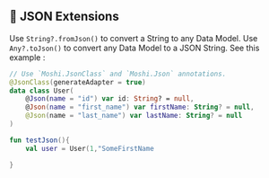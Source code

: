 ## 💉 JSON Extensions

Use `String?.fromJson()` to convert a String to any Data Model.
Use `Any?.toJson()` to convert any Data Model to a JSON String.
 See this example : 

```kotlin
// Use `Moshi.JsonClass` and `Moshi.Json` annotations.
@JsonClass(generateAdapter = true)  
data class User(  
    @Json(name = "id") var id: String? = null,  
    @Json(name = "first_name") var firstName: String? = null,  
    @Json(name = "last_name") var lastName: String? = null  
)

fun testJson(){
    val user = User(1,"SomeFirstName 

}

```
<!--stackedit_data:
eyJoaXN0b3J5IjpbLTE4MzY0ODM5MDZdfQ==
-->